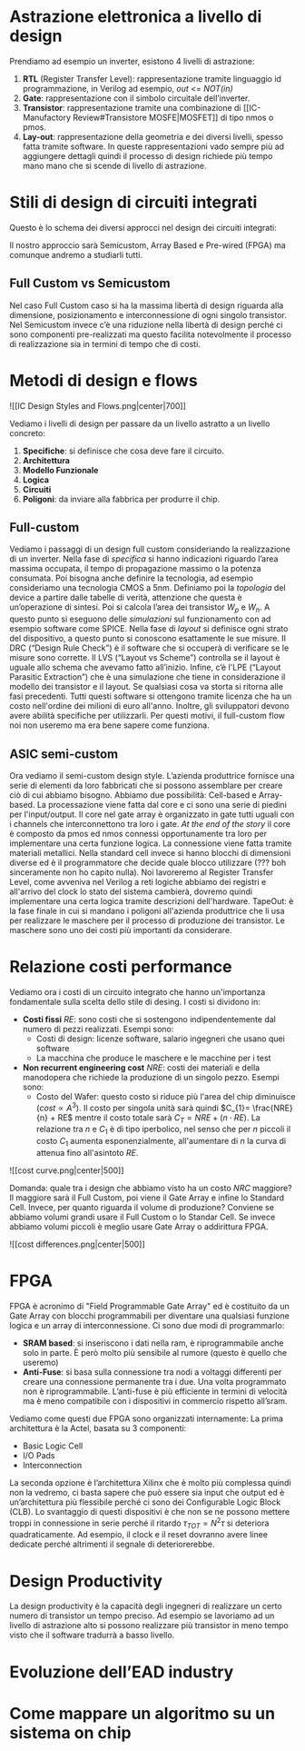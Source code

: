 # Astrazione elettronica a livello di design

Prendiamo ad esempio un inverter, esistono 4 livelli di astrazione:
1. **RTL** (Register Transfer Level): rappresentazione tramite linguaggio id programmazione, in Verilog ad esempio, *out <= NOT(in)*
2. **Gate**: rappresentazione con il simbolo circuitale dell’inverter.
3. **Transistor**: rappresentazione tramite una combinazione di [[IC-Manufactory Review#Transistore MOSFE|MOSFET]] di tipo nmos o pmos.
4. **Lay-out**: rappresentazione della geometria e dei diversi livelli, spesso fatta tramite software.
In queste rappresentazioni vado sempre più ad aggiungere dettagli quindi il processo di design richiede più tempo mano mano che si scende di livello di astrazione.
# Stili di design di circuiti integrati

Questo è lo schema dei diversi approcci nel design dei circuiti integrati: 

Il nostro approccio sarà Semicustom, Array Based e Pre-wired (FPGA) ma comunque andremo a studiarli tutti.

## Full Custom vs Semicustom

Nel caso Full Custom caso si ha la massima libertà di design riguarda alla dimensione, posizionamento e interconnessione di ogni singolo transistor.
Nel Semicustom invece c’è una riduzione nella libertà di design perché ci sono componenti pre-realizzati ma questo facilita notevolmente il processo di realizzazione sia in termini di tempo che di costi. 
# Metodi di design e flows

![[IC Design Styles and Flows.png|center|700]]

Vediamo i livelli di design per passare da un livello astratto a un livello concreto:
1. **Specifiche**: si definisce che cosa deve fare il circuito.
2. **Architettura**
3. **Modello Funzionale**
4. **Logica**
5. **Circuiti**
6. **Poligoni**: da inviare alla fabbrica per produrre il chip.

## Full-custom 

Vediamo i passaggi di un design full custom consideriando la realizzazione di un inverter.
Nella fase di *specifica* si hanno indicazioni riguardo l’area massima occupata, il tempo di propagazione massimo o la potenza consumata. Poi bisogna anche definire la tecnologia, ad esempio consideriamo una tecnologia CMOS a 5nm. 
Definiamo poi la *topologia* del device a partire dalle tabelle di verità, attenzione che questa è un’operazione di sintesi.
Poi si calcola l’area dei transistor $W_{p}$ e $W_{n}$.
A questo punto si eseguono delle *simulazioni* sul funzionamento con ad esempio software come SPICE. 
Nella fase di *layout* si definisce ogni strato del dispositivo, a questo punto si conoscono esattamente le sue misure. Il DRC (“Design Rule Check”) è il software che si occuperà di verificare se le misure sono corrette.
Il LVS (“Layout vs Scheme”) controlla se il layout è uguale allo schema che avevamo fatto all’inizio. 
Infine, c’è l'LPE (“Layout Parasitic Extraction”) che è una simulazione che tiene in considerazione il modello dei transistor e il layout. 
Se qualsiasi cosa va storta si ritorna alle fasi precedenti. 
Tutti questi software si ottengono tramite licenza che ha un costo nell'ordine dei milioni di euro all'anno. Inoltre, gli sviluppatori devono avere abilità specifiche per utilizzarli. 
Per questi motivi, il full-custom flow noi non useremo ma era bene sapere come funziona. 
## ASIC semi-custom

Ora vediamo il semi-custom design style. 
L’azienda produttrice fornisce una serie di elementi da loro fabbricati che si possono assemblare per creare ciò di cui abbiamo bisogno. 
Abbiamo due possibilità: Cell-based e Array-based. 
La processazione viene fatta dal core e ci sono una serie di piedini per l'input/output.
Il core nel gate array è organizzato in gate tutti uguali con i channels che interconnettono tra loro i gate. *At the end of the story* il core è composto da pmos ed nmos connessi opportunamente tra loro per implementare una certa funzione logica. La connessione viene fatta tramite materiali metallici.
Nella standard cell invece si hanno blocchi di dimensioni diverse ed è il programmatore che decide quale blocco utilizzare (??? boh sinceramente non ho capito nulla). 
Noi lavoreremo al Register Transfer Level, come avveniva nel Verilog a reti logiche abbiamo dei registri e all'arrivo del clock lo stato del sistema cambierà, dovremo quindi implementare una certa logica tramite descrizioni dell'hardware.
TapeOut: è la fase finale in cui si mandano i poligoni all'azienda produttrice che li usa per realizzare le maschere per il processo di produzione dei transistor. Le maschere sono uno dei costi più importanti da considerare. 
# Relazione costi performance

Vediamo ora i costi di un circuito integrato che hanno un'importanza fondamentale sulla scelta dello stile di desing. I costi si dividono in:
- **Costi fissi** $RE$: sono costi che si sostengono indipendentemente dal numero di pezzi realizzati. Esempi sono: 
	- Costi di design: licenze software, salario ingegneri che usano quei software
	- La macchina che produce le maschere e le macchine per i test
- **Non recurrent engineering cost** $NRE$: costi dei materiali e della manodopera che richiede la produzione di un singolo pezzo. Esempi sono:
	- Costo del Wafer: questo costo si riduce più l'area del chip diminuisce ($cost \propto A^{3}$).
Il costo per singola unità sarà quindi $C_{1}= \frac{NRE}{n} + RE$ mentre il costo totale sarà $C_{T}= NRE + (n \cdot RE)$.
La relazione tra $n$ e $C_{1}$ è di tipo iperbolico, nel senso che per $n$ piccoli il costo $C_{1}$ aumenta esponenzialmente, all'aumentare di $n$ la curva di attenua fino all'asintoto $RE$.

![[cost curve.png|center|500]]

Domanda: quale tra i design che abbiamo visto ha un costo $NRC$ maggiore? Il maggiore sarà il Full Custom, poi viene il Gate Array e infine lo Standard Cell.
Invece, per quanto riguarda il volume di produzione? Conviene se abbiamo volumi grandi usare il Full Custom o lo Standar Cell. Se invece abbiamo volumi piccoli è meglio usare Gate Array o addirittura FPGA. 

![[cost differences.png|center|500]]

# FPGA

FPGA è acronimo di "Field Programmable Gate Array" ed è costituito da un Gate Array con blocchi programmabili per diventare una qualsiasi funzione logica e un array di interconnessione. 
Ci sono due modi di programmarlo: 
- **SRAM based**: si inseriscono i dati nella ram, è riprogrammabile anche solo in parte. È però molto più sensibile al rumore (questo è quello che useremo)
- **Anti-Fuse**: si basa sulla connessione tra nodi a voltaggi differenti per creare una connessione permanente tra i due. Una volta programmato non è riprogrammabile.
L’anti-fuse è più efficiente in termini di velocità ma è meno compatibile con i dispositivi in commercio rispetto all’sram. 

Vediamo come questi due FPGA sono organizzati internamente:
La prima architettura è la Actel, basata su 3 componenti:
- Basic Logic Cell
- I/O Pads 
- Interconnection

La seconda opzione è l’architettura Xilinx che è molto più complessa quindi non la vedremo, ci basta sapere che può essere sia input che output ed è un’architettura più flessibile perché ci sono dei Configurable Logic Block (CLB).
Lo svantaggio di questi dispositivi è che non se ne possono mettere troppi in connessione in serie perché il ritardo $\tau _{TOT} = N^{2}\tau$ si deteriora quadraticamente. 
Ad esempio, il clock e il reset dovranno avere linee dedicate perché altrimenti il segnale di deteriorerebbe. 
# Design Productivity

La design productivity è la capacità degli ingegneri di realizzare un certo numero di transistor un tempo preciso.
Ad esempio se lavoriamo ad un livello di astrazione alto si possono realizzare più transistor in meno tempo visto che il software tradurrà a basso livello. 


# Evoluzione dell’EAD industry

# Come mappare un algoritmo su un sistema on chip
